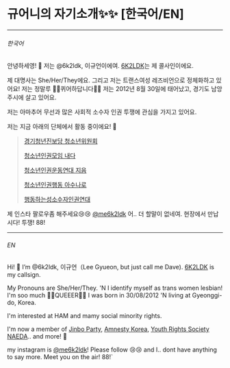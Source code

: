 # 규어니의 자기소개✨️✨️ [한국어/EN]
------------------------------
###### 한국어
안녕하세영! 👋 저는 @6k2ldk, 이규언이에여. [6K2LDK](https://qrz.com/db/6k2ldk)는 제 콜사인이에요.

제 대명사는 She/Her/They에요. 그리고 저는 트랜스여성 레즈비언으로 정체화하고 있어요! 저는 정말루 🏳️‍⚧️퀴어하답니다🏳️‍🌈
저는 2012년 8월 30일에 태어났고, 경기도 남앙주시에 살고 있어요.

저는 아마추어 무선과 많은 사회적 소수자 인권 투쟁에 관심을 가지고 있어요.

저는 지금 아래의 단체에서 활동 중이에요! 🚩
> [경기청년진보당 청소년위원회](https://jinboparty.com)
> 
> [청소년인권모임 내다](https://crsnaeda.kr)
> 
> [청소년인권운동연대 지음](https://yhrjieum.kr)
> 
> [청소년인권행동 아수나로](https://asunaro.or.kr)
> 
> [행동하는성소수자인권연대](https://lgbtpride.or.kr)

제 인스타 팔로우좀 해주세요😢😢 [@me6k2ldk](https://instagram.com/me6k2ldk)
어.. 더 할말이 없네여. 현장에서 만납시다! 투쟁! 88!

------------------------------------------

###### EN
Hi! 👋 I’m @6k2ldk, 이규언（Lee Gyueon, but just call me Dave). [6K2LDK](https://qrz.com/db/6k2ldk) is my callsign.

My Pronouns are She/Her/They. 'N I identify myself as trans women lesbian! I'm soo much 🏳️‍⚧️QUEEER🏳️‍🌈
I was born in 30/08/2012 'N living at Gyeonggi-do, Korea.

I'm interested at HAM and mamy social minority rights.

I'm now a member of [Jinbo Party](https://jinboparty.com), [Amnesty Korea](https://amnesty.or.kr), [Youth Rights Society NAEDA](https://crsnaeda.kr).. and more! 🚩

my instagram is [@me6k2ldk](https"//instagram.com/me6k2ldk)! Please follow 😢😢
and I.. dont have anything to say more. Meet you on the air! 88!`
